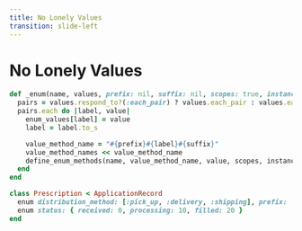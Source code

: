 ```yaml
---
title: No Lonely Values
transition: slide-left
---
```


# No Lonely Values

```rb {hide|*} filename="Source Code: rails/activerecord/lib/active_record/enum.rb"
def _enum(name, values, prefix: nil, suffix: nil, scopes: true, instance_methods: true, validate: false, **options)
  pairs = values.respond_to?(:each_pair) ? values.each_pair : values.each_with_index
  pairs.each do |label, value|
    enum_values[label] = value
    label = label.to_s

    value_method_name = "#{prefix}#{label}#{suffix}"
    value_method_names << value_method_name
    define_enum_methods(name, value_method_name, value, scopes, instance_methods)
  end
end
```

```rb {hide|*} filename="Our Example: app/models/prescription.rb"
class Prescription < ApplicationRecord
  enum distribution_method: [:pick_up, :delivery, :shipping], prefix: 'distribution'  # Implicit – magical 🦄
  enum status: { received: 0, processing: 10, filled: 20 }                            # Explicit – no magic 💩
end
```

<!--
Starting on Line 261

- `values.each_pair` is used to identify Hashes
- `values.each_with_index` generates a mapping of key/value pairs from the Array of values, using each item of the Array as a key and its index as its respective value
  - These index values then get saved to the database

`enum_values = ActiveSupport::HashWithIndifferentAccess.new` creates keys in Hash as String or Symbol

- In the context of this code sample, `enum_values` is allowing the Hash to be accessed without throwing any errors
-->
